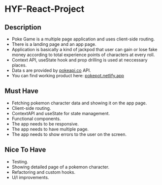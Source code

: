 # HYF-React-Project

## Description

- Poke Game is a multiple page application and uses client-side routing.
- There is a landing page and an app page.
- Application is basically a kind of jackpod that user can gain or lose fake money according to total experience points of characters at every roll.
- Context API, useState hook and prop drilling is used at neccessary places.
- Data s are provided by [pokeapi.co](https://pokeapi.co/docs/v2#pokemon) API.
- You can find working product here: [pokepot.netlify.app](https://pokepot.netlify.app/)

## Must Have

- Fetching pokemon character data and showing it on the app page.
- Client-side routing.
- ContextAPI and useState for state management.
- Functional components.
- The app needs to be responsive.
- The app needs to have multiple page.
- The app needs to show errors to the user on the screen.

## Nice To Have

- Testing.
- Showing detailed page of a pokemon character.
- Refactoring and custom hooks.
- U/I improvements.
